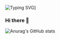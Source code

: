 
![Typing SVG](https://readme-typing-svg.herokuapp.com?color=%2336BCF7&lines=My+name+is+Danil)]
### Hi there 👋

<!--
**Danisimo0/Danisimo0** is a ✨ _special_ ✨ repository because its `README.md` (this file) appears on your GitHub profile.

Here are some ideas to get you started:

- 🔭 I’m currently working on ...
- 🌱 I’m currently learning ...
- 👯 I’m looking to collaborate on ...
- 🤔 I’m looking for help with ...
- 💬 Ask me about ...
- 📫 How to reach me: ...
- 😄 Pronouns: ...
- ⚡ Fun fact: ...
-->
 
![Anurag's GitHub stats](https://github-readme-stats.vercel.app/api?&show_icons=true&theme=midnight-purple)
